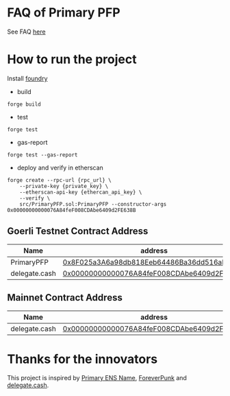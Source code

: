 # FAQ of Primary PFP
See FAQ [here](https://github.com/ForeverPFP/primary-pfp-contract/blob/main/faq.md)

# How to run the project
Install [foundry](https://book.getfoundry.sh/)

- build
```
forge build
```

- test
```
forge test 
```

- gas-report
```
forge test --gas-report
```

- deploy and verify in etherscan
```
forge create --rpc-url {rpc_url} \
    --private-key {private_key} \
    --etherscan-api-key {ethercan_api_key} \
    --verify \
    src/PrimaryPFP.sol:PrimaryPFP --constructor-args 0x00000000000076A84feF008CDAbe6409d2FE638B
```

## Goerli Testnet Contract Address

| Name | address |
| --- | --- |
| PrimaryPFP | [0x8F025a3A6a98db818Eeb64486Ba36dd516aB530E](https://goerli.etherscan.io/address/0x8F025a3A6a98db818Eeb64486Ba36dd516aB530E) |
| delegate.cash | [0x00000000000076A84feF008CDAbe6409d2FE638B](https://goerli.etherscan.io/address/0x00000000000076A84feF008CDAbe6409d2FE638B) |

## Mainnet Contract Address
| Name | address |
| --- | --- |
| delegate.cash | [0x00000000000076A84feF008CDAbe6409d2FE638B](https://etherscan.io/address/0x00000000000076A84feF008CDAbe6409d2FE638B) |


# Thanks for the innovators
This project is inspired by [Primary ENS Name](https://app.ens.domains/faq#what-is-a-primary-ens-name-record), [ForeverPunk](https://twitter.com/ForeverpunksCom) and [delegate.cash](https://delegate.cash).
